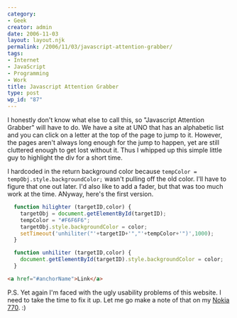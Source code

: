 ```yaml
---
category:
- Geek
creator: admin
date: 2006-11-03
layout: layout.njk
permalink: /2006/11/03/javascript-attention-grabber/
tags:
- Internet
- JavaScript
- Programming
- Work
title: Javascript Attention Grabber
type: post
wp_id: "87"
---
```


I honestly don't know what else to call this, so "Javascript Attention Grabber" will have to do.  We have a site at UNO that has an alphabetic list and you can click on a letter at the top of the page to jump to it.  However, the pages aren't always long enough for the jump to happen, yet are still cluttered enough to get lost without it.  Thus I whipped up this simple little guy to highlight the div for a short time.

I hardcoded in the return background color because `tempColor = tempObj.style.backgroundColor;` wasn't pulling off the old color.  I'll have to figure that one out later.  I'd also like to add a fader, but that was too much work at the time.  ANyway, here's the first version.

```javascript
  function hilighter (targetID,color) {
    targetObj = document.getElementById(targetID);
    tempColor = "#F6F6F6";
    targetObj.style.backgroundColor = color;
    setTimeout('unhiliter("'+targetID+'","'+tempColor+'")',1000);
  }

  function unhiliter (targetID,color) {
    document.getElementById(targetID).style.backgroundColor = color;
  }
```
```html
<a href="#anchorName">Link</a>
```

P.S. Yet again I'm faced with the ugly usability problems of this website.  I need to take the time to fix it up.  Let me go make a note of that on my [Nokia 770](/2006/11/03/nokia-770-2/). :)
